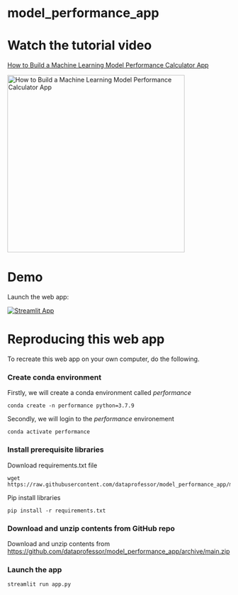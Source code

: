 # model_performance_app

# Watch the tutorial video

[How to Build a Machine Learning Model Performance Calculator App](https://youtu.be/Ge17mZe54dY)

<a href="https://youtu.be/Ge17mZe54dY"><img src="http://img.youtube.com/vi/Ge17mZe54dY/0.jpg" alt="How to Build a Machine Learning Model Performance Calculator App" title="How to Build a Machine Learning Model Performance Calculator App" width="400" /></a>

# Demo

Launch the web app:

[![Streamlit App](https://static.streamlit.io/badges/streamlit_badge_black_white.svg)](https://share.streamlit.io/dataprofessor/model_performance_app/main/app.py)

# Reproducing this web app
To recreate this web app on your own computer, do the following.

### Create conda environment
Firstly, we will create a conda environment called *performance*
```
conda create -n performance python=3.7.9
```
Secondly, we will login to the *performance* environement
```
conda activate performance
```
### Install prerequisite libraries

Download requirements.txt file

```
wget https://raw.githubusercontent.com/dataprofessor/model_performance_app/main/requirements.txt

```

Pip install libraries
```
pip install -r requirements.txt
```
###  Download and unzip contents from GitHub repo

Download and unzip contents from https://github.com/dataprofessor/model_performance_app/archive/main.zip

###  Launch the app

```
streamlit run app.py
```

